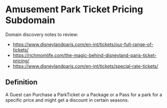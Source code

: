 # Amusement Park Ticket Pricing Subdomain

Domain discovery notes to review:

* https://www.disneylandparis.com/en-int/tickets/our-full-range-of-tickets/
* https://richmomlife.com/the-magic-behind-disneyland-paris-ticket-pricing/
* https://www.disneylandparis.com/en-int/tickets/special-rate-tickets/

## Definition
    
A Guest can Purchase a ParkTicket or a Package or a Pass for a park for a specific price and might get a discount in certain seasons.
